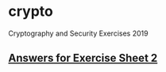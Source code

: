 # crypto
Cryptography and Security Exercises 2019

## [Answers for Exercise Sheet 2](./src/02.ipynb)
